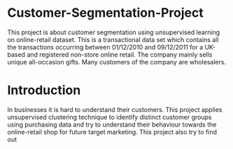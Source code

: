 # Customer-Segmentation-Project
This project is about customer segmentation using unsupervised learning on online-retail dataset. This is a transactional data set which contains all the transactions occurring between 01/12/2010 and 09/12/2011 for a UK-based and registered non-store online retail. The company mainly sells unique all-occasion gifts. Many customers of the company are wholesalers.

# Introduction
In businesses it is hard to understand their customers. This project applies unsupervised clustering technique to identify distinct customer groups using purchasing data and try to understand their behaviour towards the online-retail shop for future target marketing. This project also try to find out 

